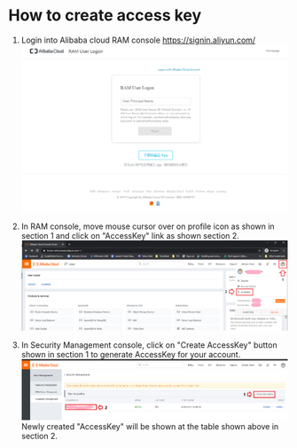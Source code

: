 # How to create access key

1. Login into Alibaba cloud RAM console https://signin.aliyun.com/
![](https://raw.githubusercontent.com/kokleong98/aliyunlog-cli/master/docs/alibaba-login.png)

2. In RAM console, move mouse cursor over on profile icon as shown in section 1 and click on "AccessKey" link as shown section 2.
![](https://raw.githubusercontent.com/kokleong98/aliyunlog-cli/master/docs/ram-console-page.png)

3. In Security Management console, click on "Create AccessKey" button shown in section 1 to generate AccessKey for your account.
![](https://raw.githubusercontent.com/kokleong98/aliyunlog-cli/master/docs/create-accesskey.png)
Newly created "AccessKey" will be shown at the table shown above in section 2.
